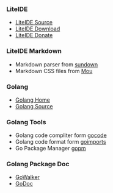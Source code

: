 <!-- Website -->


### LiteIDE
* [LiteIDE Source](https://github.com/visualfc/liteide)
* [LiteIDE Download](http://code.google.com/p/golangide)
* [LiteIDE Donate](http://visualfc.github.io/donate/)

### LiteIDE Markdown
* Markdown parser from [sundown](https://github.com/vmg/sundown)
* Markdown CSS files from [Mou](http://mouapp.com)

### Golang
* [Golang Home](http://golang.org)
* [Golang Source](http://code.google.com/p/go)

### Golang Tools
* Golang code compliter form [gocode](https://github.com/nsf/gocode)
* Golang code format form [goimports](https://github.com/bradfitz/goimports) 
* Go Package Manager [gopm](https://github.com/gpmgo/gopm)

### Golang Package Doc
* [GoWalker](http://gowalker.org/)
* [GoDoc](http://godoc.org)
